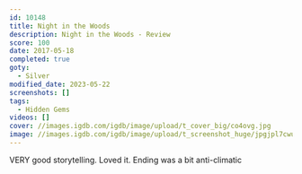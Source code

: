 ```yaml
---
id: 10148
title: Night in the Woods
description: Night in the Woods - Review
score: 100
date: 2017-05-18
completed: true
goty:
  - Silver
modified_date: 2023-05-22
screenshots: []
tags:
  - Hidden Gems
videos: []
cover: //images.igdb.com/igdb/image/upload/t_cover_big/co4ovg.jpg
image: //images.igdb.com/igdb/image/upload/t_screenshot_huge/jpgjpl7cwu6bxdn4xhyz.jpg
---
```

VERY good storytelling. Loved it. Ending was a bit anti-climatic